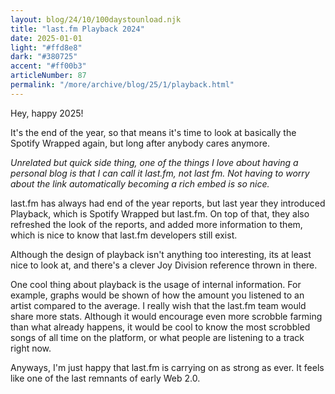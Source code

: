 ```yaml
---
layout: blog/24/10/100daystounload.njk
title: "last.fm Playback 2024"
date: 2025-01-01
light: "#ffd8e8"
dark: "#380725"
accent: "#ff00b3"
articleNumber: 87
permalink: "/more/archive/blog/25/1/playback.html"
---
```

Hey, happy 2025!

It's the end of the year, so that means it's time to look at basically the Spotify Wrapped again, but long after anybody cares anymore.

*Unrelated but quick side thing, one of the things I love about having a personal blog is that I can call it last.fm, not last fm. Not having to worry about the link automatically becoming a rich embed is so nice.*

last.fm has always had end of the year reports, but last year they introduced Playback, which is Spotify Wrapped but last.fm. On top of that, they also refreshed the look of the reports, and added more information to them, which is nice to know that last.fm developers still exist.

Although the design of playback isn't anything too interesting, its at least nice to look at, and there's a clever Joy Division reference thrown in there.

One cool thing about playback is the usage of internal information. For example, graphs would be shown of how the amount you listened to an artist compared to the average. I really wish that the last.fm team would share more stats. Although it would encourage even more scrobble farming than what already happens, it would be cool to know the most scrobbled songs of all time on the platform, or what people are listening to a track right now.

Anyways, I'm just happy that last.fm is carrying on as strong as ever. It feels like one of the last remnants of early Web 2.0.